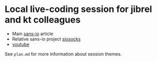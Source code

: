 # Local live-coding session for jibrel and kt colleagues

* Main [sans-io](https://sans-io.readthedocs.io/) article
* Relative sans-io project [siosocks](https://github.com/pohmelie/siosocks)
* [youtube](https://youtu.be/qLpWl5HWu3E)

See `plan.md` for more information about session themes.
